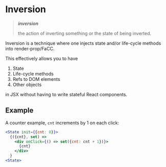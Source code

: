# Inversion

> __*inversion*__
>
> the action of inverting something or the state of being inverted.

Inversion is a technique where one injects state and/or life-cycle methods into render-prop/FaCC.

This effectively allows you to have

  1. State
  2. Life-cycle methods
  3. Refs to DOM elements
  4. Other objects

in JSX without having to write stateful React components.

## Example

A counter example, `cnt` increments by 1 on each click:

```jsx
<State init={{cnt: 0}}>
  {({cnt}, set) =>
    <div onClick={() => set({cnt: cnt + 1})}>
      {cnt}
    </div>
  }
<State>
```

